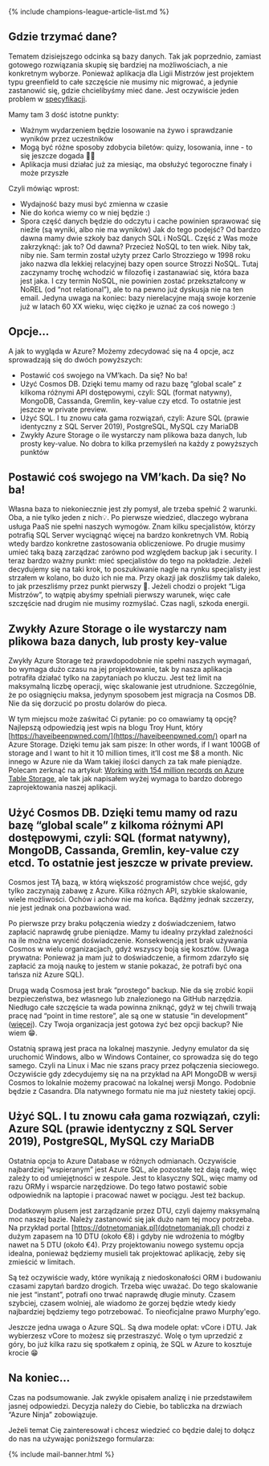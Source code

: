 {% include champions-league-article-list.md %}

## Gdzie trzymać dane?
Tematem dzisiejszego odcinka są bazy danych. Tak jak poprzednio, zamiast gotowego rozwiązania skupię się bardziej na możliwościach, a nie konkretnym wyborze.
Ponieważ aplikacja dla Ligii Mistrzów jest projektem typu greenfield to całe szczęście nie musimy nic migrować, a jedynie zastanowić się, gdzie chcielibyśmy mieć dane. Jest oczywiście jeden problem w [specyfikacji](https://poznajazure.pl/champions-league/).

Mamy tam 3 dość istotne punkty: 
- Ważnym wydarzeniem będzie losowanie na żywo i sprawdzanie wyników przez uczestników
- Mogą być różne sposoby zdobycia biletów: quizy, losowania, inne - to się jeszcze dogada 🤦‍♂️
- Aplikacja musi działać już za miesiąc, ma obsłużyć tegoroczne finały i może przyszłe

Czyli mówiąc wprost:
- Wydajność bazy musi być zmienna w czasie
- Nie do końca wiemy co w niej będzie :)
- Spora część danych będzie do odczytu i cache powinien sprawować się nieźle (są wyniki, albo nie ma wyników)
Jak do tego podejść? Od bardzo dawna mamy dwie szkoły baz danych SQL i NoSQL. Część z Was może zakrzyknąć: jak to? Od dawna? Przecież NoSQL to ten wiek. Niby tak, niby nie. Sam termin został użyty przez Carlo Strozziego w 1998 roku jako nazwa dla lekkiej relacyjnej bazy open source Strozzi NoSQL. Tutaj zaczynamy trochę wchodzić w filozofię i zastanawiać się, która baza jest jaka. I czy termin NoSQL, nie powinien zostać przekształcony w NoREL (od “not relational”), ale to na pewno już dyskusja nie na ten email. Jedyna uwaga na koniec: bazy nierelacyjne mają swoje korzenie już w latach 60 XX wieku, więc ciężko je uznać za coś nowego :)



## Opcje...
A jak to wygląda w Azure? Możemy zdecydować się na 4 opcje, acz sprowadzają się do dwóch powyższych:
- Postawić coś swojego na VM’kach. Da się? No ba!
- Użyć Cosmos DB. Dzięki temu mamy od razu bazę “global scale” z kilkoma różnymi API dostępowymi, czyli: SQL (format natywny), MongoDB, Cassanda, Gremlin, key-value czy etcd. To ostatnie jest jeszcze w private preview.
- Użyć SQL. I tu znowu cała gama rozwiązań, czyli: Azure SQL (prawie identyczny z SQL Server 2019), PostgreSQL, MySQL czy MariaDB
- Zwykły Azure Storage o ile wystarczy nam plikowa baza danych, lub prosty key-value.
No dobra to kilka przemyśleń na każdy z powyższych punktów

## Postawić coś swojego na VM’kach. Da się? No ba!
Własna baza to niekoniecznie jest zły pomysł, ale trzeba spełnić 2 warunki. Oba, a nie tylko jeden z nich💡. Po pierwsze wiedzieć, dlaczego wybrana usługa PaaS nie spełni naszych wymogów. Znam kilku specjalistów, którzy potrafią SQL Server wyciągnąć więcej na bardzo konkretnych VM. Robią wtedy bardzo konkretne zastosowania obliczeniowe.
Po drugie musimy umieć taką bazą zarządzać zarówno pod względem backup jak i security. I teraz bardzo ważny punkt: mieć specjalistów do tego na pokładzie. Jeżeli decydujemy się na taki krok, to poszukiwanie nagle na rynku specjalisty jest strzałem w kolano, bo dużo ich nie ma. Przy okazji jak doszliśmy tak daleko, to jak przeszliśmy przez punkt pierwszy 🤪.
Jeżeli chodzi o projekt “Liga Mistrzów”, to wątpię abyśmy spełniali pierwszy warunek, więc całe szczęście nad drugim nie musimy rozmyślać. Czas nagli, szkoda energii.



## Zwykły Azure Storage o ile wystarczy nam plikowa baza danych, lub prosty key-value
Zwykły Azure Storage też prawdopodobnie nie spełni naszych wymagań, bo wymaga dużo czasu na jej projektowanie, tak by nasza aplikacja potrafiła działać tylko na zapytaniach po kluczu. Jest też limit na maksymalną liczbę operacji, więc skalowanie jest utrudnione. Szczególnie, że po osiągnięciu maksa, jedynym sposobem jest migracja na Cosmos DB. Nie da się dorzucić po prostu dolarów do pieca.

W tym miejscu może zaświtać Ci pytanie: po co omawiamy tą opcję? Najlepszą odpowiedzią jest wpis na blogu Troy Hunt, który [https://haveibeenpwned.com/](https://haveibeenpwned.com/) oparł na Azure Storage. Dzięki temu jak sam pisze: In other words, if I want 100GB of storage and I want to hit it 10 million times, it’ll cost me $8 a month. Nic innego w Azure nie da Wam takiej ilości danych za tak małe pieniądze. Polecam zerknąć na artykuł: [Working with 154 million records on Azure Table Storage](https://www.troyhunt.com/working-with-154-million-records-on/), ale tak jak napisałem wyżej wymaga to bardzo dobrego zaprojektowania naszej aplikacji.

## Użyć Cosmos DB. Dzięki temu mamy od razu bazę “global scale” z kilkoma różnymi API dostępowymi, czyli: SQL (format natywny), MongoDB, Cassanda, Gremlin, key-value czy etcd. To ostatnie jest jeszcze w private preview.
Cosmos jest TĄ bazą, w którą większość programistów chce wejść, gdy tylko zaczynają zabawę z Azure. Kilka różnych API, szybkie skalowanie, wiele możliwości. Ochów i achów nie ma końca. Bądźmy jednak szczerzy, nie jest jednak ona pozbawiona wad.

Po pierwsze przy braku połączenia wiedzy z doświadczeniem, łatwo zapłacić naprawdę grube pieniądze. Mamy tu idealny przykład zależności na ile można wycenić doświadczenie. Konsekwencją jest brak używania Cosmos w wielu organizacjach, gdyż wszyscy boją się kosztów. (Uwaga prywatna: Ponieważ ja mam już to doświadczenie, a firmom zdarzyło się zapłacić za moją naukę to jestem w stanie pokazać, że potrafi być ona tańsza niż Azure SQL).

Drugą wadą Cosmosa jest brak “prostego” backup. Nie da się zrobić kopii bezpieczeństwa, bez własnego lub znalezionego na GitHub narzędzia. Niedługo całe szczęście ta wada powinna zniknąć, gdyż w tej chwili trwają pracę nad “point in time restore”, ale są one w statusie “in development” ([więcej](https://azure.microsoft.com/en-us/updates/pointintimerestore-pitr-for-azure-cosmos-db/)). Czy Twoja organizacja jest gotowa żyć bez opcji backup? Nie wiem 😁.

Ostatnią sprawą jest praca na lokalnej maszynie. Jedyny emulator da się uruchomić Windows, albo w Windows Container, co sprowadza się do tego samego. Czyli na Linux i Mac nie szans pracy przez połączenia sieciowego. Oczywiście gdy zdecydujemy się na na przykład na API MongoDB w wersji Cosmos to lokalnie możemy pracować na lokalnej wersji Mongo. Podobnie będzie z Casandra. Dla natywnego formatu nie ma już niestety takiej opcji.

## Użyć SQL. I tu znowu cała gama rozwiązań, czyli: Azure SQL (prawie identyczny z SQL Server 2019), PostgreSQL, MySQL czy MariaDB
Ostatnia opcja to Azure Database w różnych odmianach. Oczywiście najbardziej “wspieranym” jest Azure SQL, ale pozostałe też dają radę, więc zależy to od umiejętności w zespole. Jest to klasyczny SQL, więc mamy od razu ORMy i wsparcie narzędziowe. Do tego łatwo postawić sobie odpowiednik na laptopie i pracować nawet w pociągu. Jest też backup.

Dodatkowym plusem jest zarządzanie przez DTU, czyli dajemy maksymalną moc naszej bazie. Należy zastanowić się jak dużo nam tej mocy potrzeba. Na przykład portal [https://dotnetomaniak.pl](dotnetomaniak.pl) chodzi z dużym zapasem na 10 DTU (około €8) i gdyby nie wdrożenia to mógłby nawet na 5 DTU (około €4). Przy projektowaniu nowego systemu opcja idealna, ponieważ będziemy musieli tak projektować aplikację, żeby się zmieścić w limitach.

Są też oczywiście wady, które wynikają z niedoskonałości ORM i budowaniu czasami zapytań bardzo drogich. Trzeba więc uważać. Do tego skalowanie nie jest “instant”, potrafi ono trwać naprawdę długie minuty. Czasem szybciej, czasem wolniej, ale wiadomo że gorzej będzie wtedy kiedy najbardziej będziemy tego potrzebować. To nieoficjalne prawo Murphy'ego.

Jeszcze jedna uwaga o Azure SQL. Są dwa modele opłat: vCore i DTU. Jak wybierzesz vCore to możesz się przestraszyć. Wolę o tym uprzedzić z góry, bo już kilka razu się spotkałem z opinią, że SQL w Azure to kosztuje krocie 😁

## Na koniec...
Czas na podsumowanie. Jak zwykle opisałem analizę i nie przedstawiłem jasnej odpowiedzi. Decyzja należy do Ciebie, bo tabliczka na drzwiach “Azure Ninja” zobowiązuje.

Jeżeli temat Cię zainteresował i chcesz wiedzieć co będzie dalej to dołącz do nas na używając poniższego formularza:

{% include mail-banner.html %}
